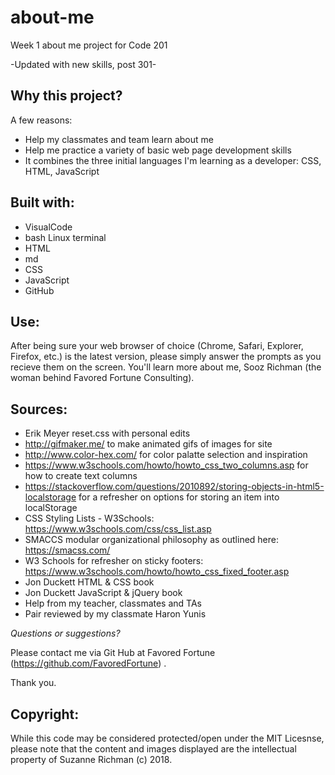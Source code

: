# about-me
Week 1 about me project for Code 201

-Updated with new skills, post 301-

## Why this project?

A few reasons:
* Help my classmates and team learn about me
* Help me practice a variety of basic web page development skills
* It combines the three initial languages I'm learning as a developer: CSS, HTML, JavaScript

## Built with:

* VisualCode
* bash Linux terminal
* HTML
* md
* CSS 
* JavaScript
* GitHub

## Use:

After being sure your web browser of choice (Chrome, Safari, Explorer, Firefox, etc.) is the latest version, please simply  answer the prompts as you recieve them on the screen. You'll learn more about me, Sooz Richman (the woman behind Favored Fortune Consulting).

## Sources:

* Erik Meyer reset.css with personal edits
* http://gifmaker.me/ to make animated gifs of images for site
* http://www.color-hex.com/ for color palatte selection and inspiration
* https://www.w3schools.com/howto/howto_css_two_columns.asp for how to create text columns
* https://stackoverflow.com/questions/2010892/storing-objects-in-html5-localstorage for a refresher on options for storing an item into localStorage
* CSS Styling Lists - W3Schools: https://www.w3schools.com/css/css_list.asp
* SMACCS modular organizational philosophy as outlined here: https://smacss.com/
* W3 Schools for refresher on sticky footers: https://www.w3schools.com/howto/howto_css_fixed_footer.asp
* Jon Duckett HTML & CSS book
* Jon Duckett JavaScript & jQuery book
* Help from my teacher, classmates and TAs
* Pair reviewed by my classmate Haron Yunis

*Questions or suggestions?* 

Please contact me via Git Hub at Favored Fortune (https://github.com/FavoredFortune) .

 Thank you.

## Copyright:

 While this code may be considered protected/open under the MIT Licesnse, please note that the content and images displayed are the intellectual property of Suzanne Richman (c) 2018.
 




